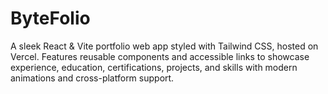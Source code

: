 # ByteFolio
A sleek React & Vite portfolio web app styled with Tailwind CSS, hosted on Vercel. Features reusable components and accessible links to showcase experience, education, certifications, projects, and skills with modern animations and cross-platform support.
